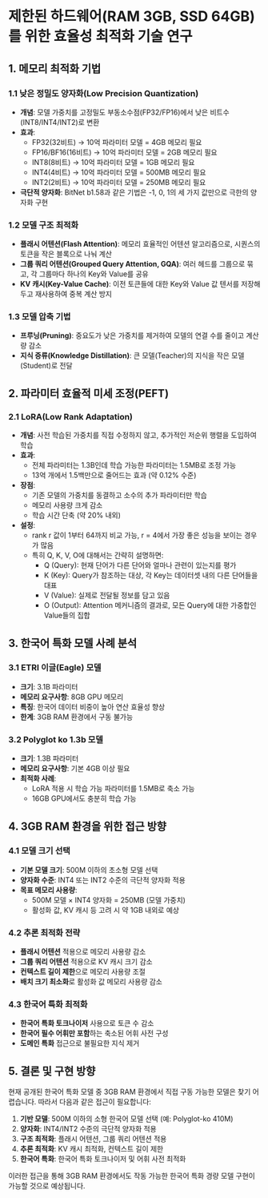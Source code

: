 # 제한된 하드웨어(RAM 3GB, SSD 64GB)를 위한 효율성 최적화 기술 연구

## 1. 메모리 최적화 기법

### 1.1 낮은 정밀도 양자화(Low Precision Quantization)
- **개념**: 모델 가중치를 고정밀도 부동소수점(FP32/FP16)에서 낮은 비트수(INT8/INT4/INT2)로 변환
- **효과**: 
  - FP32(32비트) → 10억 파라미터 모델 = 4GB 메모리 필요
  - FP16/BF16(16비트) → 10억 파라미터 모델 = 2GB 메모리 필요
  - INT8(8비트) → 10억 파라미터 모델 = 1GB 메모리 필요
  - INT4(4비트) → 10억 파라미터 모델 = 500MB 메모리 필요
  - INT2(2비트) → 10억 파라미터 모델 = 250MB 메모리 필요
- **극단적 양자화**: BitNet b1.58과 같은 기법은 -1, 0, 1의 세 가지 값만으로 극한의 양자화 구현

### 1.2 모델 구조 최적화
- **플래시 어텐션(Flash Attention)**: 메모리 효율적인 어텐션 알고리즘으로, 시퀀스의 토큰을 작은 블록으로 나눠 계산
- **그룹 쿼리 어텐션(Grouped Query Attention, GQA)**: 여러 헤드를 그룹으로 묶고, 각 그룹마다 하나의 Key와 Value를 공유
- **KV 캐시(Key-Value Cache)**: 이전 토큰들에 대한 Key와 Value 값 텐서를 저장해두고 재사용하여 중복 계산 방지

### 1.3 모델 압축 기법
- **프루닝(Pruning)**: 중요도가 낮은 가중치를 제거하여 모델의 연결 수를 줄이고 계산량 감소
- **지식 증류(Knowledge Distillation)**: 큰 모델(Teacher)의 지식을 작은 모델(Student)로 전달

## 2. 파라미터 효율적 미세 조정(PEFT)

### 2.1 LoRA(Low Rank Adaptation)
- **개념**: 사전 학습된 가중치를 직접 수정하지 않고, 추가적인 저순위 행렬을 도입하여 학습
- **효과**: 
  - 전체 파라미터는 1.3B인데 학습 가능한 파라미터는 1.5MB로 조정 가능
  - 13억 개에서 1.5백만으로 줄어드는 효과 (약 0.12% 수준)
- **장점**: 
  - 기존 모델의 가중치를 동결하고 소수의 추가 파라미터만 학습
  - 메모리 사용량 크게 감소
  - 학습 시간 단축 (약 20% 내외)
- **설정**: 
  - rank r 값이 1부터 64까지 비교 가능, r = 4에서 가장 좋은 성능을 보이는 경우가 많음
  - 특히 Q, K, V, O에 대해서는 간략히 설명하면:
    - Q (Query): 현재 단어가 다른 단어와 얼마나 관련이 있는지를 평가
    - K (Key): Query가 참조하는 대상, 각 Key는 데이터셋 내의 다른 단어들을 대표
    - V (Value): 실제로 전달될 정보를 담고 있음
    - O (Output): Attention 메커니즘의 결과로, 모든 Query에 대한 가중합인 Value들의 집합

## 3. 한국어 특화 모델 사례 분석

### 3.1 ETRI 이글(Eagle) 모델
- **크기**: 3.1B 파라미터
- **메모리 요구사항**: 8GB GPU 메모리
- **특징**: 한국어 데이터 비중이 높아 연산 효율성 향상
- **한계**: 3GB RAM 환경에서 구동 불가능

### 3.2 Polyglot ko 1.3b 모델
- **크기**: 1.3B 파라미터
- **메모리 요구사항**: 기본 4GB 이상 필요
- **최적화 사례**: 
  - LoRA 적용 시 학습 가능 파라미터를 1.5MB로 축소 가능
  - 16GB GPU에서도 충분히 학습 가능

## 4. 3GB RAM 환경을 위한 접근 방향

### 4.1 모델 크기 선택
- **기본 모델 크기**: 500M 이하의 초소형 모델 선택
- **양자화 수준**: INT4 또는 INT2 수준의 극단적 양자화 적용
- **목표 메모리 사용량**: 
  - 500M 모델 × INT4 양자화 = 250MB (모델 가중치)
  - 활성화 값, KV 캐시 등 고려 시 약 1GB 내외로 예상

### 4.2 추론 최적화 전략
- **플래시 어텐션** 적용으로 메모리 사용량 감소
- **그룹 쿼리 어텐션** 적용으로 KV 캐시 크기 감소
- **컨텍스트 길이 제한**으로 메모리 사용량 조절
- **배치 크기 최소화**로 활성화 값 메모리 사용량 감소

### 4.3 한국어 특화 최적화
- **한국어 특화 토크나이저** 사용으로 토큰 수 감소
- **한국어 필수 어휘만 포함**하는 축소된 어휘 사전 구성
- **도메인 특화** 접근으로 불필요한 지식 제거

## 5. 결론 및 구현 방향

현재 공개된 한국어 특화 모델 중 3GB RAM 환경에서 직접 구동 가능한 모델은 찾기 어렵습니다. 따라서 다음과 같은 접근이 필요합니다:

1. **기반 모델**: 500M 이하의 소형 한국어 모델 선택 (예: Polyglot-ko 410M)
2. **양자화**: INT4/INT2 수준의 극단적 양자화 적용
3. **구조 최적화**: 플래시 어텐션, 그룹 쿼리 어텐션 적용
4. **추론 최적화**: KV 캐시 최적화, 컨텍스트 길이 제한
5. **한국어 특화**: 한국어 특화 토크나이저 및 어휘 사전 최적화

이러한 접근을 통해 3GB RAM 환경에서도 작동 가능한 한국어 특화 경량 모델 구현이 가능할 것으로 예상됩니다.
